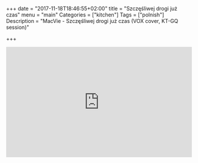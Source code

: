+++
date = "2017-11-18T18:46:55+02:00"
title = "Szczęśliwej drogi już czas"
menu = "main"
Categories = ["kitchen"]
Tags = ["polnish"]
Description = "MacVie - Szczęśliwej drogi już czas (VOX cover, KT-GQ session)"

+++



<iframe width="100%" height="300" scrolling="no" frameborder="no" src="https://w.soundcloud.com/player/?url=https%3A//api.soundcloud.com/tracks/364383179&amp;color=%23ff5500&amp;auto_play=false&amp;hide_related=false&amp;show_comments=true&amp;show_user=true&amp;show_reposts=false&amp;show_teaser=true&amp;visual=true"></iframe>
